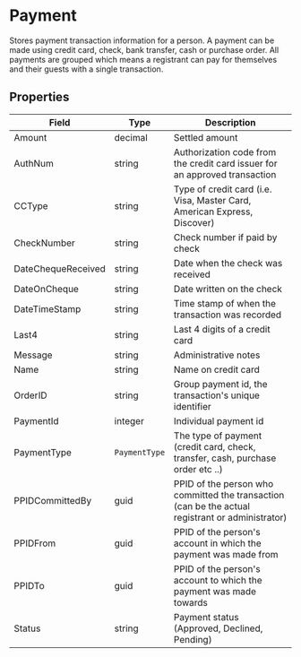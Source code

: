 # Payment

Stores payment transaction information for a person.  A payment can be made using credit card, check, bank transfer, cash or purchase order.  All payments are grouped which means a registrant can pay for themselves and their guests with a single transaction.

## Properties

Field | Type | Description
------| ---- | -----------
Amount | decimal | Settled amount
AuthNum | string | Authorization code from the credit card issuer for an approved transaction
CCType | string | Type of credit card (i.e. Visa, Master Card, American Express, Discover)
CheckNumber | string | Check number if paid by check
DateChequeReceived | string | Date when the check was received
DateOnCheque | string | Date written on the check
DateTimeStamp | string | Time stamp of when the transaction was recorded
Last4 | string | Last 4 digits of a credit card
Message | string | Administrative notes
Name | string | Name on credit card
OrderID | string | Group payment id, the transaction's unique identifier
PaymentId | integer | Individual payment id
PaymentType | `PaymentType` | The type of payment (credit card, check, transfer, cash, purchase order etc ..)
PPIDCommittedBy | guid | PPID of the person who committed the transaction (can be the actual registrant or administrator)
PPIDFrom | guid | PPID of the person's account in which the payment was made from
PPIDTo | guid | PPID of the person's account to which the payment was made towards
Status | string | Payment status (Approved, Declined, Pending)